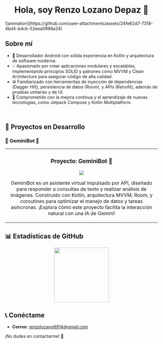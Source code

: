 <div align="center">
  <h1 align="center">Hola, soy Renzo Lozano Depaz 👋</h1>
</div>
![animation](https://github.com/user-attachments/assets/24fe62d7-7318-4bd4-bdcb-52eea0988a24)

## Sobre mí
- 📱 Desarrollador Android con sólida experiencia en Kotlin y arquitectura de software moderna.
- 💡 Apasionado por crear aplicaciones modulares y escalables, implementando principios SOLID y patrones como MVVM y Clean Architecture para asegurar código de alta calidad.
- ⚙️ Familiarizado con herramientas de inyección de dependencias (Dagger Hilt), persistencia de datos (Room), y APIs (Retrofit), además de pruebas unitarias y de UI.
- 🌱 Comprometido con la mejora continua y el aprendizaje de nuevas tecnologías, como Jetpack Compose y Kotlin Multiplatform.
<br>

## 📂 Proyectos en Desarrollo
### 🚀 **GeminiBot 🤖**
<table>
  <tr>
    <td width="100%">
      <h3 align="center">Proyecto: GeminiBot 🤖</h3>
      <div align="center">
        <p>
          <a href="https://github.com/RenzoLD/GeminiBot" target="_blank">
            <img src="https://img.shields.io/badge/C%C3%93DIGO-blue?style=for-the-badge&logo=github&logoColor=white">
          </a>
        </p>
        <p>
          GeminiBot es un asistente virtual impulsado por API, diseñado para responder a consultas de texto y realizar análisis de imágenes. Construido con Kotlin, arquitectura MVVM, Room, y coroutines para optimizar el manejo de datos y tareas asíncronas. ¡Explora cómo este proyecto facilita la interacción natural con una IA de Gemini!
        </p>
      </div>
    </td>
  </tr>
</table>

## 📊 Estadísticas de GitHub

<p align="center">
  <img height="180em" src="https://github-readme-stats-eight-theta.vercel.app/api/top-langs/?username=RenzoLD&layout=compact&langs_count=8&theme=algolia&cache_seconds=1800"/>
</p>


## 📞 Conéctame
- **Correo**: [renzolozano6914@gmail.com](mailto:renzolozano6914@gmail.com)

¡No dudes en contactarme! 🚀

